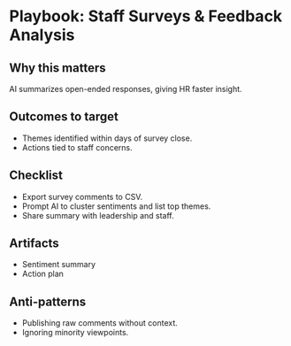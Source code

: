 # Playbook: Staff Surveys & Feedback Analysis

## Why this matters
AI summarizes open-ended responses, giving HR faster insight.

## Outcomes to target
- Themes identified within days of survey close.
- Actions tied to staff concerns.

## Checklist
- Export survey comments to CSV.
- Prompt AI to cluster sentiments and list top themes.
- Share summary with leadership and staff.

## Artifacts
- Sentiment summary
- Action plan

## Anti-patterns
- Publishing raw comments without context.
- Ignoring minority viewpoints.
